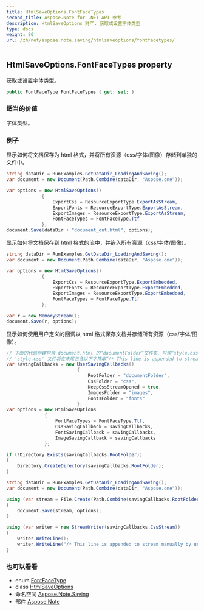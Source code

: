 ```yaml
---
title: HtmlSaveOptions.FontFaceTypes
second_title: Aspose.Note for .NET API 参考
description: HtmlSaveOptions 财产. 获取或设置字体类型
type: docs
weight: 80
url: /zh/net/aspose.note.saving/htmlsaveoptions/fontfacetypes/
---
```

## HtmlSaveOptions.FontFaceTypes property

获取或设置字体类型。

```csharp
public FontFaceType FontFaceTypes { get; set; }
```

### 适当的价值

字体类型。

### 例子

显示如何将文档保存为 html 格式，并将所有资源（css/字体/图像）存储到单独的文件中。

```csharp
string dataDir = RunExamples.GetDataDir_LoadingAndSaving();
var document = new Document(Path.Combine(dataDir, "Aspose.one"));

var options = new HtmlSaveOptions()
             {
                 ExportCss = ResourceExportType.ExportAsStream,
                 ExportFonts = ResourceExportType.ExportAsStream,
                 ExportImages = ResourceExportType.ExportAsStream,
                 FontFaceTypes = FontFaceType.Ttf
             };
document.Save(dataDir + "document_out.html", options);
```

显示如何将文档保存到 html 格式的流中，并嵌入所有资源（css/字体/图像）。

```csharp
string dataDir = RunExamples.GetDataDir_LoadingAndSaving();
var document = new Document(Path.Combine(dataDir, "Aspose.one"));

var options = new HtmlSaveOptions()
             {
                 ExportCss = ResourceExportType.ExportEmbedded,
                 ExportFonts = ResourceExportType.ExportEmbedded,
                 ExportImages = ResourceExportType.ExportEmbedded,
                 FontFaceTypes = FontFaceType.Ttf
             };

var r = new MemoryStream();
document.Save(r, options);
```

显示如何使用用户定义的回调以 html 格式保存文档并存储所有资源（css/字体/图像）。

```csharp
// 下面的代码创建包含 document.html 的“documentFolder”文件夹、包含“style.css”文件的“css”文件夹、包含图像的“images”文件夹和包含字体的“fonts”文件夹。
// 'style.css' 文件将在末尾包含以下字符串“/* This line is appended to stream manually by user */”
var savingCallbacks = new UserSavingCallbacks()
                          {
                              RootFolder = "documentFolder",
                              CssFolder = "css",
                              KeepCssStreamOpened = true,
                              ImagesFolder = "images",
                              FontsFolder = "fonts"
                          };
var options = new HtmlSaveOptions
              {
                  FontFaceTypes = FontFaceType.Ttf,
                  CssSavingCallback = savingCallbacks,
                  FontSavingCallback = savingCallbacks,
                  ImageSavingCallback = savingCallbacks
              };

if (!Directory.Exists(savingCallbacks.RootFolder))
{
    Directory.CreateDirectory(savingCallbacks.RootFolder);
}

string dataDir = RunExamples.GetDataDir_LoadingAndSaving();
var document = new Document(Path.Combine(dataDir, "Aspose.one"));

using (var stream = File.Create(Path.Combine(savingCallbacks.RootFolder, "document.html")))
{
    document.Save(stream, options);
}

using (var writer = new StreamWriter(savingCallbacks.CssStream))
{
    writer.WriteLine();
    writer.WriteLine("/* This line is appended to stream manually by user */");
}
```

### 也可以看看

* enum [FontFaceType](../../../aspose.note.saving.html/fontfacetype/)
* class [HtmlSaveOptions](../)
* 命名空间 [Aspose.Note.Saving](../../htmlsaveoptions/)
* 部件 [Aspose.Note](../../../)


